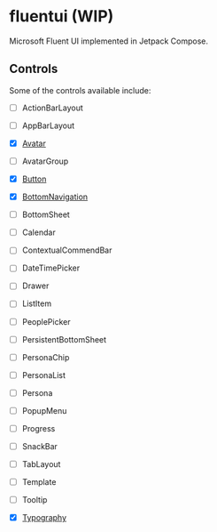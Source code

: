 # fluentui (WIP)

Microsoft Fluent UI implemented in Jetpack Compose.

## Controls

Some of the controls available include:

- [ ] ActionBarLayout
- [ ] AppBarLayout
- [x] [Avatar](https://github.com/Nthily/fluentui/tree/main/app/src/main/java/com/github/nthily/fluentui/ui/components/avatar)
- [ ] AvatarGroup
- [x] [Button](https://github.com/Nthily/fluentui/tree/main/app/src/main/java/com/github/nthily/fluentui/ui/components/button)
- [x] [BottomNavigation](https://github.com/Nthily/fluentui/tree/main/app/src/main/java/com/github/nthily/fluentui/ui/components/bottomNavigation)
- [ ] BottomSheet
- [ ] Calendar
- [ ] ContextualCommendBar
- [ ] DateTimePicker
- [ ] Drawer
- [ ] ListItem
- [ ] PeoplePicker
- [ ] PersistentBottomSheet
- [ ] PersonaChip
- [ ] PersonaList
- [ ] Persona
- [ ] PopupMenu
- [ ] Progress
- [ ] SnackBar
- [ ] TabLayout
- [ ] Template
- [ ] Tooltip
- [x] [Typography](https://github.com/Nthily/fluentui/tree/main/app/src/main/java/com/github/nthily/fluentui/ui/components/theme)

